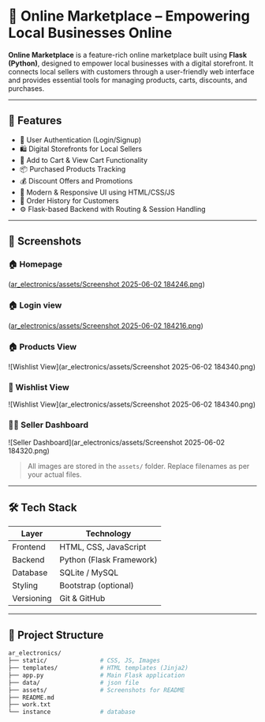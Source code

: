 # 🛒 Online Marketplace – Empowering Local Businesses Online

**Online Marketplace** is a feature-rich online marketplace built using **Flask (Python)**, designed to empower local businesses with a digital storefront. It connects local sellers with customers through a user-friendly web interface and provides essential tools for managing products, carts, discounts, and purchases.

---

## 🚀 Features

- 🔐 User Authentication (Login/Signup)
- 🛍️ Digital Storefronts for Local Sellers
- 🛒 Add to Cart & View Cart Functionality
- 📦 Purchased Products Tracking
- 💰 Discount Offers and Promotions
- 🎨 Modern & Responsive UI using HTML/CSS/JS
- 🧾 Order History for Customers
- ⚙️ Flask-based Backend with Routing & Session Handling

---

## 📸 Screenshots

### 🏠 Homepage  
([ar_electronics/assets/Screenshot 2025-06-02 184246.png](https://github.com/Rameshwarbhagwat/Online-marketplace/blob/main/ar_electronics/assets/Screenshot%202025-06-02%20184057.png))

### 🏠 Login view 
([ar_electronics/assets/Screenshot 2025-06-02 184216.png](https://github.com/Rameshwarbhagwat/Online-marketplace/blob/main/ar_electronics/assets/Screenshot%202025-06-02%20184216.png))

### 🏠 Products View 
![Wishlist View](ar_electronics/assets/Screenshot 2025-06-02 184340.png)

### 🛒 Wishlist View 
![Wishlist View](ar_electronics/assets/Screenshot 2025-06-02 184340.png)

### 🧑‍💼 Seller Dashboard  
![Seller Dashboard](ar_electronics/assets/Screenshot 2025-06-02 184320.png)

> All images are stored in the `assets/` folder. Replace filenames as per your actual files.

---

## 🛠️ Tech Stack

| Layer       | Technology       |
|-------------|------------------|
| Frontend    | HTML, CSS, JavaScript |
| Backend     | Python (Flask Framework) |
| Database    | SQLite / MySQL |
| Styling     | Bootstrap (optional) |
| Versioning  | Git & GitHub |

---

## 📁 Project Structure

```bash
ar_electronics/
├── static/               # CSS, JS, Images
├── templates/            # HTML templates (Jinja2)
├── app.py                # Main Flask application           
├── data/                 # json file
├── assets/               # Screenshots for README
├── README.md
├── work.txt
└── instance              # database
